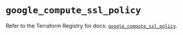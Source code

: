 # `google_compute_ssl_policy`

Refer to the Terraform Registry for docs: [`google_compute_ssl_policy`](https://registry.terraform.io/providers/hashicorp/google-beta/6.28.0/docs/resources/google_compute_ssl_policy).
